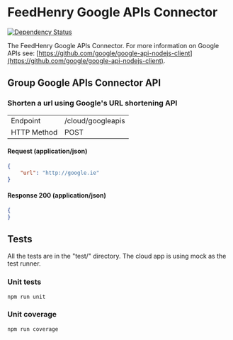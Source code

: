 # FeedHenry Google APIs Connector

[![Dependency Status](https://img.shields.io/david/feedhenry-templates/fh-connector-google-cloud.svg?style=flat-square)](https://david-dm.org/feedhenry-templates/fh-connector-google-cloud)

The FeedHenry Google APIs Connector. For more information on Google APIs see: [https://github.com/google/google-api-nodejs-client](https://github.com/google/google-api-nodejs-client).

## Group Google APIs Connector API

### Shorten a url using Google's URL shortening API

|              |                   |
|--------------|-------------------|
| Endpoint     | /cloud/googleapis |
| HTTP Method  | POST              |


#### Request (application/json)

```json
{
    "url": "http://google.ie"
}
```

#### Response 200 (application/json)

```json
{
}
```

## Tests

All the tests are in the "test/" directory. The cloud app is using mock as the test runner. 

### Unit tests

```shell
npm run unit
```

### Unit coverage

```shell
npm run coverage
```